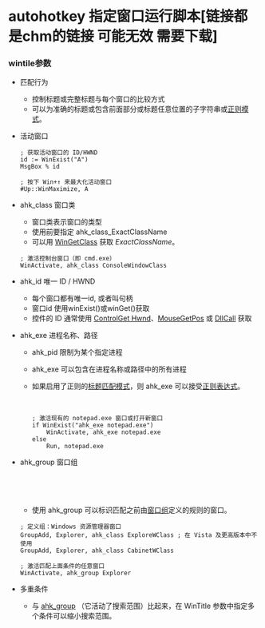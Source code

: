 # autohotkey 指定窗口运行脚本[链接都是chm的链接 可能无效 需要下载]

### wintile参数

- 匹配行为

  - 控制标题或完整标题与每个窗口的比较方式
  -  可以为准确的标题或包含前面部分或标题任意位置的子字符串或[正则模式](mk:@MSITStore:C:\Program%20Files\AutoHotkey\auto_help\ahk.chm::/docs/misc/RegEx-QuickRef.htm)。

- 活动窗口

  ```
  ; 获取活动窗口的 ID/HWND
  id := WinExist("A")
  MsgBox % id
  
  ; 按下 Win+↑ 来最大化活动窗口
  #Up::WinMaximize, A
  ```

- ahk_class 窗口类

  - 窗口类表示窗口的类型
  - 使用前要指定 ahk_class_ExactClassName
  - 可以用 [WinGetClass](mk:@MSITStore:C:\Program%20Files\AutoHotkey\auto_help\ahk.chm::/docs/commands/WinGetClass.htm) 获取 *ExactClassName*。

  ```ahk
  ; 激活控制台窗口（即 cmd.exe）
  WinActivate, ahk_class ConsoleWindowClass
  ```

- ahk_id 唯一 ID / HWND 

  - 每个窗口都有唯一id, 或者叫句柄
  - 窗口id 使用winExist()或winGet()获取
  - 控件的 ID 通常使用 [ControlGet Hwnd](mk:@MSITStore:C:\Program%20Files\AutoHotkey\auto_help\ahk.chm::/docs/commands/ControlGet.htm#Hwnd)、[MouseGetPos](mk:@MSITStore:C:\Program%20Files\AutoHotkey\auto_help\ahk.chm::/docs/commands/MouseGetPos.htm) 或 [DllCall](mk:@MSITStore:C:\Program%20Files\AutoHotkey\auto_help\ahk.chm::/docs/commands/DllCall.htm) 获取

- ahk_exe 进程名称、路径

  - ahk_pid 限制为某个指定进程

  - ahk_exe 可以包含在进程名称或路径中的所有进程

  - 如果启用了正则的[标题匹配模式](mk:@MSITStore:C:\Program%20Files\AutoHotkey\auto_help\ahk.chm::/docs/commands/SetTitleMatchMode.htm)，则 ahk_exe 可以接受[正则表达式](mk:@MSITStore:C:\Program%20Files\AutoHotkey\auto_help\ahk.chm::/docs/misc/RegEx-QuickRef.htm)。

    ​	

    ```ahk
    ; 激活现有的 notepad.exe 窗口或打开新窗口
    if WinExist("ahk_exe notepad.exe")
        WinActivate, ahk_exe notepad.exe
    else
        Run, notepad.exe
    ```

- ahk_group 窗口组

  ​	

  ​	

  - 使用 ahk_group 可以标识匹配之前由[窗口组](mk:@MSITStore:C:\Program%20Files\AutoHotkey\auto_help\ahk.chm::/docs/commands/GroupAdd.htm)定义的规则的窗口。

  ```
  ; 定义组：Windows 资源管理器窗口
  GroupAdd, Explorer, ahk_class ExploreWClass ; 在 Vista 及更高版本中不使用
  GroupAdd, Explorer, ahk_class CabinetWClass
  
  ; 激活匹配上面条件的任意窗口
  WinActivate, ahk_group Explorer
  ```

- 多重条件

  - 与 [ahk_group](mk:@MSITStore:C:\Program%20Files\AutoHotkey\auto_help\ahk.chm::/docs/misc/WinTitle.htm#ahk_group) （它活动了搜索范围）比起来，在 WinTitle 参数中指定多个条件可以缩小搜索范围。
